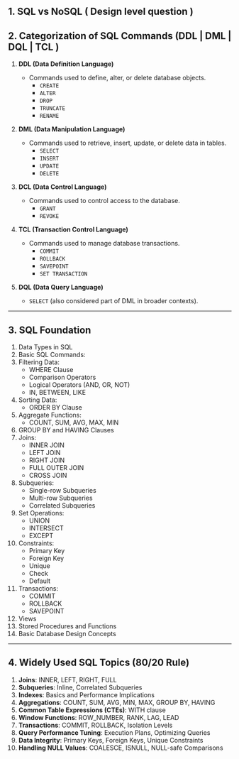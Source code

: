 ## 1. SQL vs NoSQL ( Design level question )

## 2. Categorization of SQL Commands  (DDL | DML | DQL | TCL )

1. **DDL (Data Definition Language)**  
   - Commands used to define, alter, or delete database objects.  
     - `CREATE`  
     - `ALTER`  
     - `DROP`  
     - `TRUNCATE`  
     - `RENAME`  

2. **DML (Data Manipulation Language)**  
   - Commands used to retrieve, insert, update, or delete data in tables.  
     - `SELECT`  
     - `INSERT`  
     - `UPDATE`  
     - `DELETE`  

3. **DCL (Data Control Language)**  
   - Commands used to control access to the database.  
     - `GRANT`  
     - `REVOKE`  

4. **TCL (Transaction Control Language)**  
   - Commands used to manage database transactions.  
     - `COMMIT`  
     - `ROLLBACK`  
     - `SAVEPOINT`  
     - `SET TRANSACTION`  

5. **DQL (Data Query Language)**  
    - `SELECT` (also considered part of DML in broader contexts).  
---
## 3.  SQL Foundation  
1. Data Types in SQL  
2. Basic SQL Commands:  
3. Filtering Data:  
   - WHERE Clause  
   - Comparison Operators  
   - Logical Operators (AND, OR, NOT)  
   - IN, BETWEEN, LIKE  
4. Sorting Data:  
   - ORDER BY Clause  
5. Aggregate Functions:  
   - COUNT, SUM, AVG, MAX, MIN  
6. GROUP BY and HAVING Clauses  
7. Joins:  
   - INNER JOIN  
   - LEFT JOIN  
   - RIGHT JOIN  
   - FULL OUTER JOIN  
   - CROSS JOIN  
8. Subqueries:  
   - Single-row Subqueries  
   - Multi-row Subqueries  
   - Correlated Subqueries  
9. Set Operations:  
    - UNION  
    - INTERSECT  
    - EXCEPT  
10. Constraints:  
    - Primary Key  
    - Foreign Key  
    - Unique  
    - Check  
    - Default  
11. Transactions:  
    - COMMIT  
    - ROLLBACK  
    - SAVEPOINT  
12. Views  
13. Stored Procedures and Functions   
24. Basic Database Design Concepts
---

## 4. Widely Used SQL Topics (80/20 Rule)  

1. **Joins**: INNER, LEFT, RIGHT, FULL  
2. **Subqueries**: Inline, Correlated Subqueries  
3. **Indexes**: Basics and Performance Implications  
4. **Aggregations**: COUNT, SUM, AVG, MIN, MAX, GROUP BY, HAVING  
5. **Common Table Expressions (CTEs)**: WITH clause  
6. **Window Functions**: ROW_NUMBER, RANK, LAG, LEAD  
7. **Transactions**: COMMIT, ROLLBACK, Isolation Levels  
8. **Query Performance Tuning**: Execution Plans, Optimizing Queries  
9. **Data Integrity**: Primary Keys, Foreign Keys, Unique Constraints  
10. **Handling NULL Values**: COALESCE, ISNULL, NULL-safe Comparisons  
